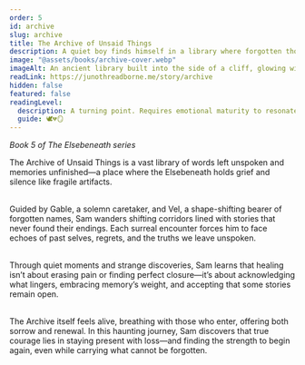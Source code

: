 ```yaml
---
order: 5
id: archive
slug: archive
title: The Archive of Unsaid Things
description: A quiet boy finds himself in a library where forgotten thoughts gather like dust, waiting to be remembered.
image: "@assets/books/archive-cover.webp"
imageAlt: An ancient library built into the side of a cliff, glowing with soft lantern light.'
readLink: https://junothreadborne.me/story/archive
hidden: false
featured: false
readingLevel:
  description: A turning point. Requires emotional maturity to resonate fully. Best for readers 10+ or adults.
  guide: 🕊️💔🪞
---
```


*Book 5 of The Elsebeneath series*

The Archive of Unsaid Things is a vast library of words left unspoken and memories unfinished—a place where the Elsebeneath holds grief and silence like fragile artifacts.
<br />
<br />

Guided by Gable, a solemn caretaker, and Vel, a shape-shifting bearer of forgotten names, Sam wanders shifting corridors lined with stories that never found their endings. Each surreal encounter forces him to face echoes of past selves, regrets, and the truths we leave unspoken.
<br />
<br />


Through quiet moments and strange discoveries, Sam learns that healing isn’t about erasing pain or finding perfect closure—it’s about acknowledging what lingers, embracing memory’s weight, and accepting that some stories remain open.
<br />
<br />


The Archive itself feels alive, breathing with those who enter, offering both sorrow and renewal. In this haunting journey, Sam discovers that true courage lies in staying present with loss—and finding the strength to begin again, even while carrying what cannot be forgotten.
